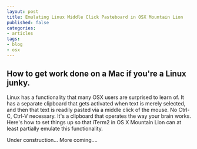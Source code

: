 ```yaml
---
layout: post
title: Emulating Linux Middle Click Pasteboard in OSX Mountain Lion
published: false
categories:
- articles
tags:
- blog
- osx
---
```


How to get work done on a Mac if you're a Linux junky.
---

Linux has a functionality that many OSX users are surprised to learn of. It has a separate clipboard that gets activated when text is merely selected, and then that text is readily pasted via a middle click of the mouse. No Ctrl-C, Ctrl-V necessary.  It's a clipboard that operates the way your brain works. Here's how to set things up so that iTerm2 in OS X Mountain Lion can at least partially emulate this functionality.

Under construction... More coming....



